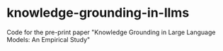 # knowledge-grounding-in-llms
Code for the pre-print paper "Knowledge Grounding in Large Language Models: An Empirical Study"
